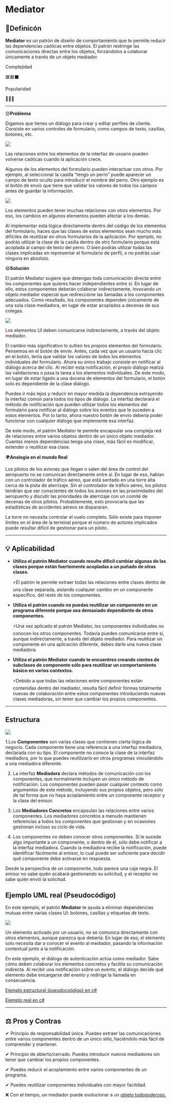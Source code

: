 # **Mediator**
## 📖Definicón

**Mediator** es un patrón de diseño de comportamiento que te permite reducir las dependencias caóticas entre objetos. El patrón restringe las comunicaciones directas entre los objetos, forzándolos a colaborar únicamente a través de un objeto mediador.


Complejidad

🟥🟥⬛

Popularidad

💚💚🖤

***

😟**Problema** 

Digamos que tienes un diálogo para crear y editar perfiles de cliente. Consiste en varios controles de formulario, como campos de texto, casillas, botones, etc.

![](https://refactoring.guru/images/patterns/diagrams/mediator/problem1-es.png)

Las relaciones entre los elementos de la interfaz de usuario pueden volverse caóticas cuando la aplicación crece.

Algunos de los elementos del formulario pueden interactuar con otros. Por ejemplo, al seleccionar la casilla “tengo un perro” puede aparecer un campo de texto oculto para introducir el nombre del perro. Otro ejemplo es el botón de envío que tiene que validar los valores de todos los campos antes de guardar la información.

![](https://refactoring.guru/images/patterns/diagrams/mediator/problem2.png)

Los elementos pueden tener muchas relaciones con otros elementos. Por eso, los cambios en algunos elementos pueden afectar a los demás.

Al implementar esta lógica directamente dentro del código de los elementos del formulario, haces que las clases de estos elementos sean mucho más difíciles de reutilizar en otros formularios de la aplicación. Por ejemplo, no podrás utilizar la clase de la casilla dentro de otro formulario porque está acoplada al campo de texto del perro. O bien podrás utilizar todas las clases implicadas en representar el formulario de perfil, o no podrás usar ninguna en absoluto.

😄**Solución** 

El patrón Mediator sugiere que detengas toda comunicación directa entre los componentes que quieres hacer independientes entre sí. En lugar de ello, estos componentes deberán colaborar indirectamente, invocando un objeto mediador especial que redireccione las llamadas a los componentes adecuados. Como resultado, los componentes dependen únicamente de una sola clase mediadora, en lugar de estar acoplados a decenas de sus colegas.

![](https://refactoring.guru/images/patterns/diagrams/mediator/solution1-es.png)

Los elementos UI deben comunicarse indirectamente, a través del objeto mediador.

El cambio más significativo lo sufren los propios elementos del formulario. Pensemos en el botón de envío. Antes, cada vez que un usuario hacía clic en el botón, tenía que validar los valores de todos los elementos individuales del formulario. Ahora su único trabajo consiste en notificar al diálogo acerca del clic. Al recibir esta notificación, el propio diálogo realiza las validaciones o pasa la tarea a los elementos individuales. De este modo, en lugar de estar ligado a una docena de elementos del formulario, el botón solo es dependiente de la clase diálogo.

Puedes ir más lejos y reducir en mayor medida la dependencia extrayendo la interfaz común para todos los tipos de diálogo. La interfaz declarará el método de notificación que pueden utilizar todos los elementos del formulario para notificar al diálogo sobre los eventos que le suceden a estos elementos. Por lo tanto, ahora nuestro botón de envío debería poder funcionar con cualquier diálogo que implemente esa interfaz.

De este modo, el patrón Mediator te permite encapsular una compleja red de relaciones entre varios objetos dentro de un único objeto mediador. Cuantas menos dependencias tenga una clase, más fácil es modificar, extender o reutilizar esa clase.

🌍**Analogia en el mundo Real** 

Los pilotos de los aviones que llegan o salen del área de control del aeropuerto no se comunican directamente entre sí. En lugar de eso, hablan con un controlador de tráfico aéreo, que está sentado en una torre alta cerca de la pista de aterrizaje. Sin el controlador de tráfico aéreo, los pilotos tendrían que ser conscientes de todos los aviones en las proximidades del aeropuerto y discutir las prioridades de aterrizaje con un comité de decenas de otros pilotos. Probablemente, esto provocaría que las estadísticas de accidentes aéreos se dispararan.

La torre no necesita controlar el vuelo completo. Sólo existe para imponer límites en el área de la terminal porque el número de actores implicados puede resultar difícil de gestionar para un piloto.

* * * * *

## 💡 Aplicabilidad

*  **Utiliza el patrón Mediator cuando resulte difícil cambiar algunas de las clases porque están fuertemente acopladas a un puñado de otras clases.**

    ⚡El patrón te permite extraer todas las relaciones entre clases dentro de una clase separada, aislando cualquier cambio en un componente específico, del resto de los componentes.

*  **Utiliza el patrón cuando no puedas reutilizar un componente en un programa diferente porque sea demasiado dependiente de otros componentes.**

    ⚡Una vez aplicado el patrón Mediator, los componentes individuales no conocen los otros componentes. Todavía pueden comunicarse entre sí, aunque indirectamente, a través del objeto mediador. Para reutilizar un componente en una aplicación diferente, debes darle una nueva clase mediadora.

*  **Utiliza el patrón Mediator cuando te encuentres creando cientos de subclases de componente sólo para reutilizar un comportamiento básico en varios contextos.**

    ⚡Debido a que todas las relaciones entre componentes están contenidas dentro del mediador, resulta fácil definir formas totalmente nuevas de colaboración entre estos componentes introduciendo nuevas clases mediadoras, sin tener que cambiar los propios componentes.

* * * * *
## Estructura

![](https://refactoring.guru/images/patterns/diagrams/mediator/structure.png)

1.Los **Componentes** son varias clases que contienen cierta lógica de negocio. Cada componente tiene una referencia a una interfaz mediadora, declarada con su tipo. El componente no conoce la clase de la interfaz mediadora, por lo que puedes reutilizarlo en otros programas vinculándolo a una mediadora diferente.
   
2. La interfaz **Mediadora** declara métodos de comunicación con los componentes, que normalmente incluyen un único método de notificación. Los componentes pueden pasar cualquier contexto como argumentos de este método, incluyendo sus propios objetos, pero sólo de tal forma que no haya acoplamiento entre un componente receptor y la clase del emisor.

3. Los **Mediadores Concretos** encapsulan las relaciones entre varios componentes. Los mediadores concretos a menudo mantienen referencias a todos los componentes que gestionan y en ocasiones gestionan incluso su ciclo de vida.

4. Los componentes no deben conocer otros componentes. Si le sucede algo importante a un componente, o dentro de él, sólo debe notificar a la interfaz mediadora. Cuando la mediadora recibe la notificación, puede identificar fácilmente al emisor, lo cual puede ser suficiente para decidir qué componente debe activarse en respuesta.

Desde la perspectiva de un componente, todo parece una caja negra. El emisor no sabe quién acabará gestionando su solicitud, y el receptor no sabe quién envió la solicitud.

## Ejemplo UML real (Pseudocódigo)

En este ejemplo, el patrón **Mediator** te ayuda a eliminar dependencias mutuas entre varias clases UI: botones, casillas y etiquetas de texto.

![](https://refactoring.guru/images/patterns/diagrams/mediator/example.png)

Un elemento activado por un usuario, no se comunica directamente con otros elementos, aunque parezca que debería. En lugar de eso, el elemento solo necesita dar a conocer el evento al mediador, pasando la información contextual junto a la notificación.

En este ejemplo, el diálogo de autenticación actúa como mediador. Sabe cómo deben colaborar los elementos concretos y facilita su comunicación indirecta. Al recibir una notificación sobre un evento, el diálogo decide qué elemento debe encargarse del evento y redirige la llamada en consecuencia.

[Ejemplo estructural (pseudocoódigo) en c#](CodeExample/RealWorldExample/Mediator.cs)

[Ejemplo real en c#](CodeExample/Mediator/Mediator.cs)

* * * * *
## ⚖ Pros y Contras

✔ Principio de responsabilidad única. Puedes extraer las comunicaciones entre varios componentes dentro de un único sitio, haciéndolo más fácil de comprender y mantener.

✔ Principio de abierto/cerrado. Puedes introducir nuevos mediadores sin tener que cambiar los propios componentes.

✔ Puedes reducir el acoplamiento entre varios componentes de un programa.

✔ Puedes reutilizar componentes individuales con mayor facilidad.

❌ Con el tiempo, un mediador puede evolucionar a un [objeto todopoderoso.](https://es.wikipedia.org/wiki/Objeto_todopoderoso)


